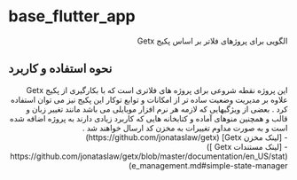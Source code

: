 # base_flutter_app
<div dir="rtl">

الگویی برای پروژهای فلاتر بر اساس پکیج Getx
</div>

## نحوه استفاده و کاربرد
<div dir="rtl">
این پروژه نقطه شروعی برای پروژه های فلاتری است که با بکارگیری از پکیج Getx علاوه بر مدیریت وضعیت ساده تر از امکانات و توابع توکار این پکیج نیز می توان استفاده کرد . بعضی از ویژگیهایی که لازمه هر نرم افزار موبایلی می باشد مانند تغییر زبان و قالب و همچنین منوهای آماده و کتابخانه هایی که کاربرد زیادی دارند به پروژه اضافه شده است و به صورت مداوم تغییرات به مخزن کد ارسال خواهند شد .
<br/>
- [لینک مخزن Getx]     (https://github.com/jonataslaw/getx)
<br/>
- [لینک مستندات Getx ])(https://github.com/jonataslaw/getx/blob/master/documentation/en_US/state_management.md#simple-state-manager)

</div>
